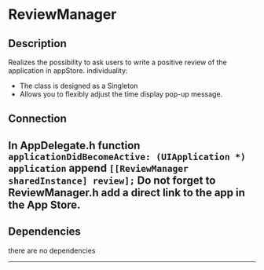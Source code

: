 # ReviewManager
## Description

Realizes the possibility to ask users to write a positive review of the application in appStore. individuality:
  - The class is designed as a Singleton
  - Allows you to flexibly adjust the time display pop-up message.

## Connection

In AppDelegate.h function `applicationDidBecomeActive: (UIApplication *) application` append `[[ReviewManager sharedInstance] review];`
Do not forget to ReviewManager.h add a direct link to the app in the App Store.
---
## Dependencies
there are no dependencies

---
